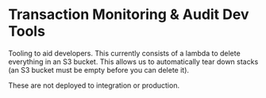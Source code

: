 # Transaction Monitoring & Audit Dev Tools

Tooling to aid developers. This currently consists of a lambda to delete everything in an S3 bucket. This allows us to automatically tear down stacks (an S3 bucket must be empty before you can delete it).

These are not deployed to integration or production.

